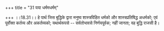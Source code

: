 +++
title = "31 यया धर्ममधर्मम्"

+++
।।18.31।। हे पार्थ जिस बुद्धिके द्वारा मनुष्य शास्त्रविहित धर्मको और
शास्त्रप्रतिषिद्ध अधर्मको; एवं पूर्वोक्त कर्तव्य और अकर्तव्यको;
यथार्थरूपसे -- सर्वतोभावसे निर्णयपूर्वक; नहीं जानता; वह बुद्धि राजसी है।
